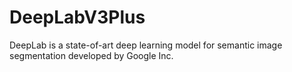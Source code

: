 # DeepLabV3Plus
 DeepLab is a state-of-art deep learning model for semantic image segmentation developed by Google Inc.
